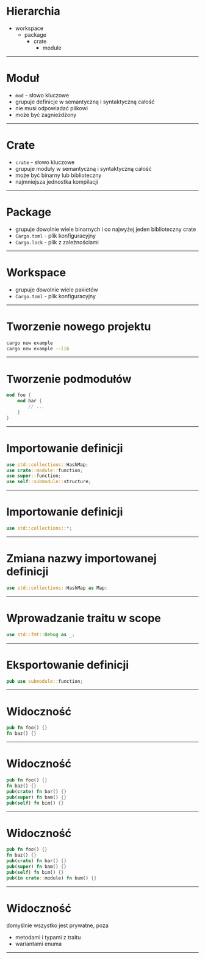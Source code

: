# Hierarchia

- workspace
  - package
    - crate
      - module

---

# Moduł

- `mod` - słowo kluczowe
- grupuje definicje w semantyczną i syntaktyczną całość
- nie musi odpowiadać plikowi
- może być zagnieżdżony

---

# Crate

- `crate` - słowo kluczowe
- grupuje moduły w semantyczną i syntaktyczną całość
- może być binarny lub biblioteczny
- najmniejsza jednostka kompilacji

---

# Package

- grupuje dowolnie wiele binarnych i co najwyżej jeden biblioteczny crate
- `Cargo.toml` - plik konfiguracyjny
- `Cargo.lock` - plik z zależnościami

---

# Workspace

- grupuje dowolnie wiele pakietów
- `Cargo.toml` - plik konfiguracyjny

---

# Tworzenie nowego projektu

```bash
cargo new example
cargo new example --lib
```

---

# Tworzenie podmodułów

```rust
mod foo {
    mod bar {
        // ...
    }
}
```

---

# Importowanie definicji

```rust
use std::collections::HashMap;
use crate::module::function;
use super::function;
use self::submodule::structure;
```

---

# Importowanie definicji

```rust
use std::collections::*;
```

---

# Zmiana nazwy importowanej definicji

```rust
use std::collections::HashMap as Map;
```

---

# Wprowadzanie traitu w scope

```rust
use std::fmt::Debug as _;
```

---

# Eksportowanie definicji

```rust
pub use submodule::function;
```

---

# Widoczność

```rust
pub fn foo() {}
fn baz() {}
```

---

# Widoczność

```rust
pub fn foo() {}
fn baz() {}
pub(crate) fn bar() {}
pub(super) fn bam() {}
pub(self) fn bim() {}
```

---

# Widoczność

```rust
pub fn foo() {}
fn baz() {}
pub(crate) fn bar() {}
pub(super) fn bam() {}
pub(self) fn bim() {}
pub(in crate::module) fn bum() {}
```

---

# Widoczność

domyślnie wszystko jest prywatne, poza
- metodami i typami z traitu
- wariantami enuma

---
